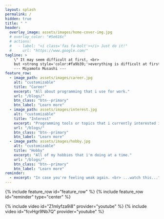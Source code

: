 ```yaml
---
layout: splash
permalink: /
hidden: true
title: " "
header:
  overlay_image: assets/images/home-cover-img.jpg
  # overlay_color: "#5e616c"
  # actions:
  #   - label: "<i class='fas fa-bolt'></i> Just do it!"
  #     url: "https://www.google.com/"
tagline: > 
    \" It may seem difficult at first, <br>
    but <strong style='color:#fa9b39;'>everything is difficult at first.</strong>\" <br><br>
    --- Miyamoto Musashi ---
feature_row:
  - image_path: assets/images/career.jpg
    alt: "customizable"
    title: "Career"
    excerpt: "All about programming that i use for work."
    url: "/blogs/"
    btn_class: "btn--primary"
    btn_label: "Learn more"
  - image_path: assets/images/interest.jpg
    alt: "customizable"
    title: "Interest"
    excerpt: "Programming tools or topics that i currently interested in."
    url: "/blogs/"
    btn_class: "btn--primary"
    btn_label: "Learn more" 
  - image_path: assets/images/hobby.jpg
    alt: "customizable"
    title: "Hobby"
    excerpt: "All of my hobbies that i'm doing at a time."
    url: "/blogs/"
    btn_class: "btn--primary"
    btn_label: "Learn more"
reminder:
  - excerpt: "In case you're feeling weak again. <br> ...watch this..."
---
```


{% include feature_row id="feature_row" %}
{% include feature_row id="reminder" type="center" %}

{% include video id="Z1mlyfza9i8" provider="youtube" %}
{% include video id="fcvHgr9Nb7Q" provider="youtube" %}
